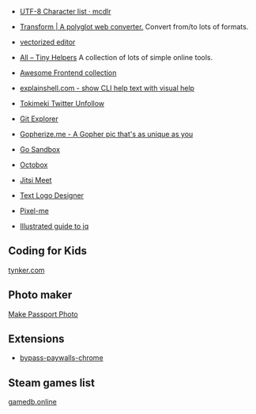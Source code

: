 
* [UTF-8 Character list · mcdlr](https://mcdlr.com/utf-8/#1)
* [Transform | A polyglot web converter.](https://transform.tools/) Convert from/to lots of formats.

* [vectorized editor](https://vectr.com/)
* [All – Tiny Helpers](https://tiny-helpers.dev/) A collection of lots of simple online tools.
* [Awesome Frontend collection](https://awesomejs.dev/)
* [explainshell.com - show CLI help text with visual help](https://explainshell.com/)
* [Tokimeki Twitter Unfollow](https://tokimeki-unfollow.glitch.me/)
* [Git Explorer](https://gitexplorer.com/)
* [Gopherize.me - A Gopher pic that's as unique as you](https://gopherize.me/)
* [Go Sandbox](https://go-sandbox.com/)
* [Octobox](https://octobox.io/)
* [Jitsi Meet](https://meet.jit.si/)
* [Text Logo Designer](https://eu1.flamingtext.com/)

* [Pixel-me](https://pixel-me.tokyo/en/)


* [Illustrated guide to jq](https://mosermichael.github.io/jq-illustrated/dir/content.html)


## Coding for Kids

[tynker.com](https://www.tynker.com/)

## Photo maker

[Make Passport Photo](https://makepassportphoto.com/)


## Extensions

* [bypass-paywalls-chrome](https://github.com/iamadamdev/bypass-paywalls-chrome)


## Steam games list

[gamedb.online](https://gamedb.online/players/76561198026280908/guuplanewalker?o=desc&s=1#games)
<!--stackedit_data:
eyJoaXN0b3J5IjpbMTEyNjYxMDQwNiw4OTg2NDkyOTksLTM3Mz
IxMTQ3MywtNDE3MTU5NDI4LDIwMDMzMjUwMTcsLTE5MjQ0OTYz
OTgsLTM3NjA3NDcwMiwzMTIyMzM1NDAsMTg5MjU4NDg4OSwxNT
E2MjIxOTAxLC0yMDM0NjU4MjkxLC0xMzM5ODg5MzY2LDEzODEy
ODM3MTddfQ==
-->